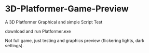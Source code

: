 # 3D-Platformer-Game-Preview
A 3D Platformer Graphical and simple Script Test

download and run Platformer.exe

Not full game, just testing and graphics preview (flickering lights, dark settings).
